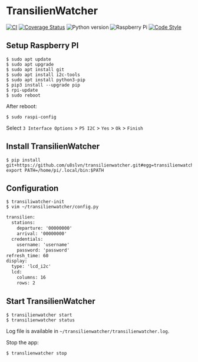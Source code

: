 # TransilienWatcher

[![CI](https://github.com/u8slvn/transilienwatcher/actions/workflows/ci.yml/badge.svg)](https://github.com/u8slvn/transilienwatcher/actions/workflows/ci.yml)
[![Coverage Status](https://coveralls.io/repos/github/u8slvn/transilienwatcher/badge.svg)](https://coveralls.io/github/u8slvn/transilienwatcher)
![Python version](https://img.shields.io/badge/python-3.8%20%7C%203.9%20%7C%203.10-blue)
![Raspberry Pi](https://img.shields.io/badge/Raspberry%20Pi-Zero%20W%20%7C%203%20B%2B-c51A4A?logo=raspberry-pi)
[![Code Style](https://img.shields.io/badge/code%20style-black-000000.svg)](https://github.com/psf/black)

## Setup Raspberry PI

```shell
$ sudo apt update
$ sudo apt upgrade
$ sudo apt install git
$ sudo apt install i2c-tools
$ sudo apt install python3-pip
$ pip3 install --upgrade pip
$ rpi-update
$ sudo reboot
```

After reboot:

```shell
$ sudo raspi-config
```

Select `3 Interface Options` > `P5 I2C` > `Yes` > `Ok` > `Finish` 

## Install TransilienWatcher

```shell
$ pip install git+https://github.com/u8slvn/transilienwatcher.git#egg=transilienwatcher
export PATH=/home/pi/.local/bin:$PATH
```

## Configuration

```shell
$ transiliwatcher-init
$ vim ~/transilienwatcher/config.py
```

```xml
transilien:
  stations:
    departure: '00000000'
    arrival: '00000000'
  credentials:
    username: 'username'
    password: 'password'
refresh_time: 60
display:
  type: 'lcd_i2c'
  lcd:
    columns: 16
    rows: 2
```

## Start TransilienWatcher

```shell
$ transilienwatcher start
$ transilienwatcher status
```

Log file is available in `~/transilienwatcher/transilienwatcher.log`.

Stop the app:

```shell
$ translienwatcher stop
```